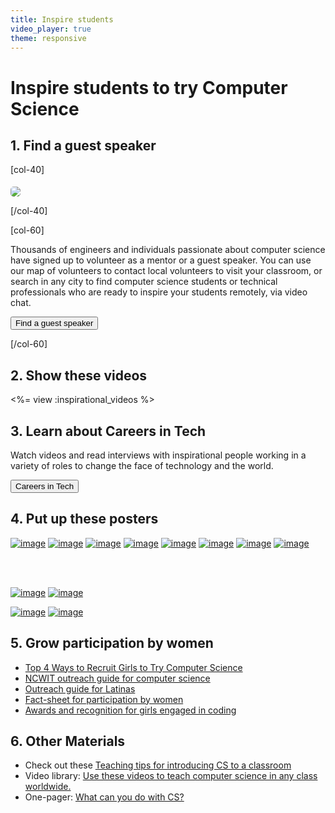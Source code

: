 ```yaml
---
title: Inspire students
video_player: true
theme: responsive
---
```



# Inspire students to try Computer Science

## 1. Find a guest speaker

[col-40]

<img src="/images/fill-300x200/guest-speaker-alice.jpg" style="border-radius: 5px; margin-top: 5px;">

[/col-40]

[col-60]

Thousands of engineers and individuals passionate about computer science have signed up to volunteer as a mentor or a guest speaker. You can use our map of volunteers to contact local volunteers to visit your classroom, or search in any city to find computer science students or technical professionals who are ready to inspire your students remotely, via video chat.

[<button>Find a guest speaker</button>](/volunteer/local)

[/col-60]

<div style="clear: both"></div>

## 2. Show these videos

<%= view :inspirational_videos %>

<div style="clear: both;"></div>

## 3. Learn about Careers in Tech
Watch videos and read interviews with inspirational people working in a variety of roles to change the face of technology and the world.

[<button>Careers in Tech</button>](/careers)


<a id="posters"></a>
## 4. Put up these posters

[![image](/images/fit-260/malala.png)](/files/malala-poster.pdf)
[![image](/images/fit-260/obama-poster-new.png)](/files/obama-poster-new.pdf)
[![image](/images/fit-260/sheryl-sandberg.png)](/files/sheryl-poster.pdf)
[![image](/images/fit-260/mark-poster.png)](/files/mark-poster.pdf)
[![image](/images/fit-260/chris-poster.png)](/files/chris-poster.pdf)
[![image](/images/fit-260/susan-poster.png)](/files/susan-poster.pdf)
[![image](/images/fit-260/ashton-poster.png)](/files/ashton-poster.pdf)
[![image](/images/fit-260/obama-poster.png)](/files/obama-poster.pdf)

</br>
</br>

[![image](/images/careers/poster_thumbnail_maddy_maxey.jpg)](/files/careers/maddy-maxey.pdf)
[![image](/images/careers/poster_thumbnail_nidhi_erin.jpg)](/files/careers/nidhi-and-erin.pdf)

[![image](/images/careers/poster_thumbnail_rory_kieran.jpg)](/files/careers/rory-and-kieran.pdf)
[![image](/images/careers/poster_thumbnail_javier_aguera.jpg)](/files/careers/javier-aguera.pdf)


## 5. Grow participation by women

- [Top 4 Ways to Recruit Girls to Try Computer Science](/girls)
- [NCWIT outreach guide for computer science](https://www.ncwit.org/resources/outreach-box-discovering-it)
- [Outreach guide for Latinas](https://www.ncwit.org/latinas-information-technology)
- [Fact-sheet for participation by women](https://www.ncwit.org/infographic/3435)
- [Awards and recognition for girls engaged in coding](https://www.aspirations.org)

## 6. Other Materials

- Check out these [Teaching tips for introducing CS to a classroom](/files/CSTT_IntroducingCS.PDF)
- Video library: [Use these videos to teach computer science in any class worldwide.](/educate/videos)
- One-pager: [What can you do with CS?](https://www.dropbox.com/s/o1mafeosi0xuwb0/What_is_CS_and_Careers.pdf)
